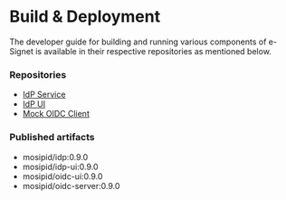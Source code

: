# Build & Deployment

The developer guide for building and running various components of e-Signet is available in their respective repositories as mentioned below.

### Repositories

* [IdP Service](https://github.com/mosip/idp/tree/0.9.0)
* [IdP UI](https://github.com/mosip/idp-ui/tree/0.9.0)
* [Mock OIDC Client](https://github.com/mosip/oidc-demo-portal/tree/0.9.0)

### Published artifacts

* mosipid/idp:0.9.0
* mosipid/idp-ui:0.9.0
* mosipid/oidc-ui:0.9.0
* mosipid/oidc-server:0.9.0

